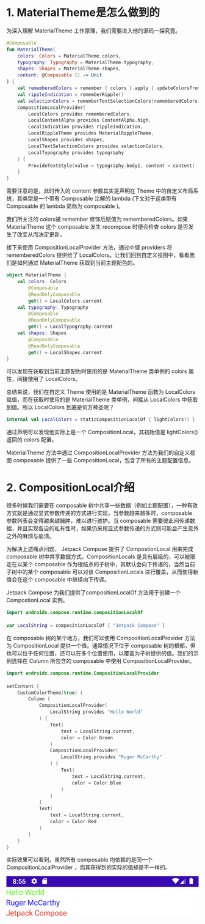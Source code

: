 # 1. MaterialTheme是怎么做到的 

为深入理解 MaterialTheme 工作原理，我们需要进入他的源码一探究竟。

```kotlin
@Composable
fun MaterialTheme(
    colors: Colors = MaterialTheme.colors,
    typography: Typography = MaterialTheme.typography,
    shapes: Shapes = MaterialTheme.shapes,
    content: @Composable () -> Unit
) {
    val rememberedColors = remember { colors }.apply { updateColorsFrom(colors) }
    val rippleIndication = rememberRipple()
    val selectionColors = rememberTextSelectionColors(rememberedColors)
    CompositionLocalProvider(
        LocalColors provides rememberedColors,
        LocalContentAlpha provides ContentAlpha.high,
        LocalIndication provides rippleIndication,
        LocalRippleTheme provides MaterialRippleTheme,
        LocalShapes provides shapes,
        LocalTextSelectionColors provides selectionColors,
        LocalTypography provides typography
    ) {
        ProvideTextStyle(value = typography.body1, content = content)
    }
}
```

需要注意的是，此时传入的 content 参数其实是声明在 Theme 中的自定义布局系统，其类型是一个带有 Composable 注解的 lambda (下文对于这类带有 Composable 的 lambda 简称为 composable )。

我们所关注的 colors被 remember 修饰后赋值为 rememberedColors。如果 MaterialTheme 这个 composable 发生 recompose 时便会检查 colors 是否发生了改变从而决定更新。

接下来使用 CompositionLocalProvider 方法，通过中缀 providers 将 rememberedColors 提供给了 LocalColors。让我们回到自定义视图中，看看我们是如何通过 MaterialTheme 获取到当前主题配色的。

```kotlin
object MaterialTheme {
    val colors: Colors
        @Composable
        @ReadOnlyComposable
        get() = LocalColors.current
    val typography: Typography
        @Composable
        @ReadOnlyComposable
        get() = LocalTypography.current
    val shapes: Shapes
        @Composable
        @ReadOnlyComposable
        get() = LocalShapes.current
}
```

可以发现在获取到当前主题配色时使用的是 MaterialTheme 类单例的 colors 属性，间接使用了 LocalColors。

总结来说，我们在自定义 Theme 使用的是 MaterialTheme 函数为 LocalColors 赋值，而在获取时使用的是 MaterialTheme 类单例，间接从 LocalColors 中获取到值。所以 LocalColors 到底是何方神圣呢？

```kotlin
internal val LocalColors = staticCompositionLocalOf { lightColors() }
```

通过声明可以发现他实际上是一个 CompositionLocal，其初始值是 lightColors() 返回的 colors 配置。

MaterialTheme 方法中通过 CompositionLocalProvider 方法为我们的自定义视图 composable 提供了一些 CompositionLocal，包含了所有的主题配置信息。

# 2. CompositionLocal介绍

很多时候我们需要在 composable 树中共享一些数据（例如主题配置），一种有效方式就是通过显式参数传递的方式进行实现，当参数越来越多时，composable 参数列表会变得越来越臃肿，难以进行维护。当 composable 需要彼此间传递数据，并且实现各自的私有性时，如果仍采用显式参数传递的方式则可能会产生意外之外的麻烦与崩溃。

为解决上述痛点问题， Jetpack Compose 提供了 CompostionLocal 用来完成 composable 树中共享数据方式。CompositionLocals 是具有层级的，可以被限定在以某个 composable 作为根结点的子树中，其默认会向下传递的，当然当前子树中的某个 composable 可以对该 CompositionLocals 进行覆盖，从而使得新值会在这个 composable 中继续向下传递。

Jetpack Compose 为我们提供了compositionLocalOf 方法用于创建一个 CompostionLocal 实例。

```kotlin
import androidx.compose.runtime.compositionLocalOf

var LocalString = compositionLocalOf { "Jetpack Compose" }
```

在 composable 树的某个地方，我们可以使用 CompositionLocalProvider 方法为 CompositionLocal 提供一个值。通常情况下位于 composable 树的根部，但也可以位于任何位置，还可以在多个位置使用，以覆盖为子树提供的值。我们的示例选择在 Column 所包含的 composable 中使用 CompositionLocalProvider。

```kotlin
import androidx.compose.runtime.CompositionLocalProvider

setContent {
    CustomColorTheme(true) {
        Column {
            CompositionLocalProvider(
                LocalString provides "Hello World"
            ) {
                Text(
                    text = LocalString.current,
                    color = Color.Green
                )
                CompositionLocalProvider(
                    LocalString provides "Ruger McCarthy"
                ) {
                    Text(
                        text = LocalString.current,
                        color = Color.Blue
                    )
                }
            }
            Text(
                text = LocalString.current,
                color = Color.Red
            )
        }
    }
}
```

实际效果可以看到，虽然所有 composable 均依赖的是同一个 CompositionLocalProvider ，而其获得到的实际的值却是不一样的。

![demo1](../assets/theme/understanding_material_theme/demo1.png)

